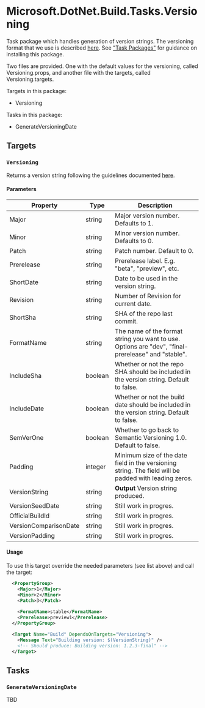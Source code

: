 # Microsoft.DotNet.Build.Tasks.Versioning

Task package which handles generation of version strings. The versioning format that we use is described [here](../../Documentation/Versioning). See ["Task Packages"](../../Documentation/TaskPackages.md#usage) for guidance on installing this package.

Two files are provided. One with the default values for the versioning, called Versioning.props, and another file with the targets, called Versioning.targets.

Targets in this package:

 - Versioning

Tasks in this package:

 - GenerateVersioningDate


## Targets

### `Versioning`

Returns a version string following the guidelines documented [here](../../Documentation/Versioning). 

#### Parameters

Property        | Type        | Description
----------------|-------------|--------------------------------------------------------------------------------
Major           | string      | Major version number. Defaults to 1.
Minor           | string      | Minor version number. Defaults to 0.
Patch           | string      | Patch number. Default to 0.
Prerelease      | string      | Prerelease label. E.g. "beta", "preview", etc.
ShortDate       | string      | Date to be used in the version string.
Revision        | string      | Number of Revision for current date.
ShortSha        | string      | SHA of the repo last commit.
FormatName      | string      | The name of the format string you want to use. Options are "dev", "final-prerelease" and "stable".
IncludeSha      | boolean     | Whether or not the repo SHA should be included in the version string. Default to false.
IncludeDate     | boolean     | Whether or not the build date should be included in the version string. Default to false.
SemVerOne       | boolean     | Whether to go back to Semantic Versioning 1.0. Default to false.
Padding         | integer     | Minimum size of the date field in the versioning string. The field will be padded with leading zeros.
VersionString   | string      | **Output** Version string produced.
VersionSeedDate         | string | Still work in progres.
OfficialBuildId         | string | Still work in progres.
VersionComparisonDate   | string | Still work in progres.
VersionPadding          | string | Still work in progres.

#### Usage

To use this target override the needed parameters (see list above) and call the target:

```xml
  <PropertyGroup>
    <Major>1</Major>
    <Minor>2</Minor>
    <Patch>3</Patch>
    
    <FormatName>stable</FormatName>
    <Prerelease>preview1</Prerelease>
  </PropertyGroup>

  <Target Name="Build" DependsOnTargets="Versioning">
    <Message Text="Building version: $(VersionString)" /> 
    <!-- Should produce: Building version: 1.2.3-final" -->
  </Target>
```


## Tasks

### `GenerateVersioningDate`

TBD
